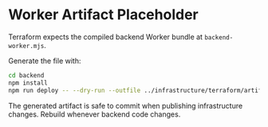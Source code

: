 # Worker Artifact Placeholder

Terraform expects the compiled backend Worker bundle at `backend-worker.mjs`.

Generate the file with:

```bash
cd backend
npm install
npm run deploy -- --dry-run --outfile ../infrastructure/terraform/artifacts/backend-worker.mjs
```

The generated artifact is safe to commit when publishing infrastructure changes. Rebuild whenever backend code changes.
